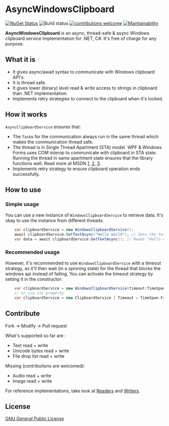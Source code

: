 # AsyncWindowsClipboard

[![NuGet Status](https://img.shields.io/nuget/v/AsyncClipboardService.svg?style=flat)](https://nuget.org/packages/AsyncClipboardService/) ![Build status](https://github.com/undergroundwires/AsyncWindowsClipboard/workflows/Build%20&%20test/badge.svg) [![contributions welcome](https://img.shields.io/badge/contributions-welcome-brightgreen.svg?style=flat)](https://github.com/dwyl/goodparts/issues) [![Maintainability](https://api.codeclimate.com/v1/badges/22aa4312f0f93e671a73/maintainability)](https://codeclimate.com/github/undergroundwires/AsyncWindowsClipboard/maintainability)

**AsyncWindowsClipboard** is an async, thread-safe & async Windows clipboard service implementation for .NET, C#. It's free of charge for any purpose.

## What it is

- It gives async/await syntax to communicate with Windows clipboard API's.
- It is thread safe.
- It gives lower (binary) level read & write access to strings in clipboard than .NET implementation.
- Implements retry strategies to connect to the clipboard when it's locked.

## How it works

`AsyncClipboardService` ensures that:

- The `Task`s for the communication always run in the same thread which makes the communication thread safe.
- The thread is in Single Thread Apartment (STA) model. WPF & Windows Forms uses COM interop to communicate with clipboard in STA state. Running the thread in same apartment state ensures that the library functions well. Read more at MSDN [1](https://docs.microsoft.com/en-us/previous-versions/dotnet/netframework-3.0/ms182351(v=vs.80)?redirectedfrom=MSDN), [2](https://blogs.msdn.microsoft.com/jfoscoding/2005/04/07/why-is-stathread-required/), [3](https://web.archive.org/web/20090417041403/http://msdn.microsoft.com/en-us/magazine/cc188722.aspx).
- Implements retry strategy to ensure clipboard operation ends successfully.

## How to use

### Simple usage

You can use a new instance of `WindowsClipboardService` to retrieve data. It's okay to use the instance from different threads.

```c#
    var clipboardService = new WindowsClipboardService();
    await clipboardService.SetTextAsync("Hello world"); // Sets the text
    var data = await clipboardService.GetTextAsync(); // Reads "Hello world"
```

### Recommended usage

However, it's recommended to use `WindowsClipboardService` with a timeout strategy, as it'll then wait (in a spinning state) for the thread that blocks the windows api instead of failing. You can activate the timeout strategy by setting it in the constructor:

```c#
    var clipboardService = new WindowsClipboardService(timeout:TimeSpan.FromMilliseconds(200)); 
    // or via its property
    var clipboardService = new ClipboardService { Timeout = TimeSpan.FromMilliseconds(200) };
```

## Contribute

Fork → Modify → Pull request

What's supported so far are :

- Text read + write
- Unicode bytes read + write
- File drop list read + write

Missing (contributions are welcomed):

- Audio read + write
- Image read + write

For reference implementations, take look at [Readers](./src/AsyncWindowsClipboard/Modifiers/Readers) and [Writers](./src/AsyncWindowsClipboard/Modifiers/Writers).

## License

[GNU General Public License](./LICENSE)
